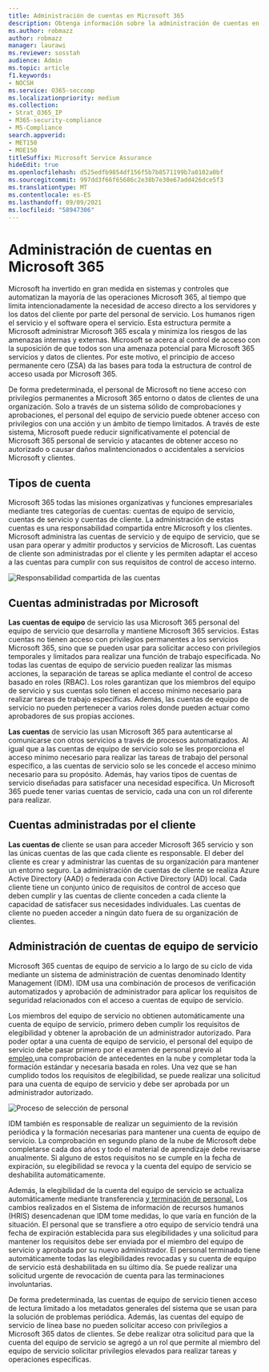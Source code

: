 ```yaml
---
title: Administración de cuentas en Microsoft 365
description: Obtenga información sobre la administración de cuentas en Microsoft 365
ms.author: robmazz
author: robmazz
manager: laurawi
ms.reviewer: sosstah
audience: Admin
ms.topic: article
f1.keywords:
- NOCSH
ms.service: O365-seccomp
ms.localizationpriority: medium
ms.collection:
- Strat_O365_IP
- M365-security-compliance
- MS-Compliance
search.appverid:
- MET150
- MOE150
titleSuffix: Microsoft Service Assurance
hideEdit: true
ms.openlocfilehash: d525edfb9854df156f5b7b8571199b7a0102a0bf
ms.sourcegitcommit: 997dd3f66f65686c2e38b7e30e67add426dce5f3
ms.translationtype: MT
ms.contentlocale: es-ES
ms.lasthandoff: 09/09/2021
ms.locfileid: "58947306"
---
```

# <a name="account-management-in-microsoft-365"></a>Administración de cuentas en Microsoft 365

Microsoft ha invertido en gran medida en sistemas y controles que automatizan la mayoría de las operaciones Microsoft 365, al tiempo que limita intencionadamente la necesidad de acceso directo a los servidores y los datos del cliente por parte del personal de servicio. Los humanos rigen el servicio y el software opera el servicio. Esta estructura permite a Microsoft administrar Microsoft 365 escala y minimiza los riesgos de las amenazas internas y externas. Microsoft se acerca al control de acceso con la suposición de que todos son una amenaza potencial para Microsoft 365 servicios y datos de clientes. Por este motivo, el principio de acceso permanente cero (ZSA) da las bases para toda la estructura de control de acceso usada por Microsoft 365.

De forma predeterminada, el personal de Microsoft no tiene acceso con privilegios permanentes a Microsoft 365 entorno o datos de clientes de una organización. Solo a través de un sistema sólido de comprobaciones y aprobaciones, el personal del equipo de servicio puede obtener acceso con privilegios con una acción y un ámbito de tiempo limitados. A través de este sistema, Microsoft puede reducir significativamente el potencial de Microsoft 365 personal de servicio y atacantes de obtener acceso no autorizado o causar daños malintencionados o accidentales a servicios Microsoft y clientes.

## <a name="account-types"></a>Tipos de cuenta

Microsoft 365 todas las misiones organizativas y funciones empresariales mediante tres categorías de cuentas: cuentas de equipo de servicio, cuentas de servicio y cuentas de cliente. La administración de estas cuentas es una responsabilidad compartida entre Microsoft y los clientes. Microsoft administra las cuentas de servicio y de equipo de servicio, que se usan para operar y admitir productos y servicios de Microsoft. Las cuentas de cliente son administradas por el cliente y les permiten adaptar el acceso a las cuentas para cumplir con sus requisitos de control de acceso interno.

![Responsabilidad compartida de las cuentas](../media/assurance-shared-responsibility-for-accounts.png)

## <a name="microsoft-managed-accounts"></a>Cuentas administradas por Microsoft

**Las cuentas de equipo** de servicio las usa Microsoft 365 personal del equipo de servicio que desarrolla y mantiene Microsoft 365 servicios. Estas cuentas no tienen acceso con privilegios permanentes a los servicios Microsoft 365, sino que se pueden usar para solicitar acceso con privilegios temporales y limitados para realizar una función de trabajo especificada. No todas las cuentas de equipo de servicio pueden realizar las mismas acciones, la separación de tareas se aplica mediante el control de acceso basado en roles (RBAC). Los roles garantizan que los miembros del equipo de servicio y sus cuentas solo tienen el acceso mínimo necesario para realizar tareas de trabajo específicas. Además, las cuentas de equipo de servicio no pueden pertenecer a varios roles donde pueden actuar como aprobadores de sus propias acciones.

**Las cuentas** de servicio las usan Microsoft 365 para autenticarse al comunicarse con otros servicios a través de procesos automatizados. Al igual que a las cuentas de equipo de servicio solo se les proporciona el acceso mínimo necesario para realizar las tareas de trabajo del personal específico, a las cuentas de servicio solo se les concede el acceso mínimo necesario para su propósito. Además, hay varios tipos de cuentas de servicio diseñadas para satisfacer una necesidad específica. Un Microsoft 365 puede tener varias cuentas de servicio, cada una con un rol diferente para realizar.

## <a name="customer-managed-accounts"></a>Cuentas administradas por el cliente

**Las cuentas de** cliente se usan para acceder Microsoft 365 servicio y son las únicas cuentas de las que cada cliente es responsable. El deber del cliente es crear y administrar las cuentas de su organización para mantener un entorno seguro. La administración de cuentas de cliente se realiza Azure Active Directory (AAD) o federada con Active Directory (AD) local. Cada cliente tiene un conjunto único de requisitos de control de acceso que deben cumplir y las cuentas de cliente conceden a cada cliente la capacidad de satisfacer sus necesidades individuales. Las cuentas de cliente no pueden acceder a ningún dato fuera de su organización de clientes.

## <a name="service-team-account-management"></a>Administración de cuentas de equipo de servicio

Microsoft 365 cuentas de equipo de servicio a lo largo de su ciclo de vida mediante un sistema de administración de cuentas denominado Identity Management (IDM). IDM usa una combinación de procesos de verificación automatizados y aprobación de administrador para aplicar los requisitos de seguridad relacionados con el acceso a cuentas de equipo de servicio.

Los miembros del equipo de servicio no obtienen automáticamente una cuenta de equipo de servicio, primero deben cumplir los requisitos de elegibilidad y obtener la aprobación de un administrador autorizado. Para poder optar a una cuenta de equipo de servicio, el [](assurance-cloud-background-check.md)personal del equipo de servicio debe pasar primero por el examen de personal previo al [empleo,](assurance-pre-employment-screening.md)una comprobación de antecedentes en la nube y completar toda la formación estándar y necesaria basada en roles. Una vez que se han cumplido todos los requisitos de elegibilidad, se puede realizar una solicitud para una cuenta de equipo de servicio y debe ser aprobada por un administrador autorizado.

![Proceso de selección de personal](../media/assurance-personnel-screening-process.png)

IDM también es responsable de realizar un seguimiento de la revisión periódica y la formación necesarias para mantener una cuenta de equipo de servicio. La comprobación en segundo plano de la nube de Microsoft debe completarse cada dos años y todo el material de aprendizaje debe revisarse anualmente. Si alguno de estos requisitos no se cumple en la fecha de expiración, su elegibilidad se revoca y la cuenta del equipo de servicio se deshabilita automáticamente.

Además, la elegibilidad de la cuenta del equipo de servicio se actualiza automáticamente mediante transferencia [y terminación de personal.](assurance-employee-transfer-termination.md) Los cambios realizados en el Sistema de información de recursos humanos (HRIS) desencadenan que IDM tome medidas, lo que varía en función de la situación. El personal que se transfiere a otro equipo de servicio tendrá una fecha de expiración establecida para sus elegibilidades y una solicitud para mantener los requisitos debe ser enviada por el miembro del equipo de servicio y aprobada por su nuevo administrador. El personal terminado tiene automáticamente todas las elegibilidades revocadas y su cuenta de equipo de servicio está deshabilitada en su último día. Se puede realizar una solicitud urgente de revocación de cuenta para las terminaciones involuntarias.

De forma predeterminada, las cuentas de equipo de servicio tienen acceso de lectura limitado a los metadatos generales del sistema que se usan para la solución de problemas periódica. Además, las cuentas del equipo de servicio de línea base no pueden solicitar acceso con privilegios a Microsoft 365 datos de clientes. Se debe realizar otra solicitud para que la cuenta del equipo de servicio se agregó a un rol que permite al miembro del equipo de servicio solicitar privilegios elevados para realizar tareas y operaciones específicas.
